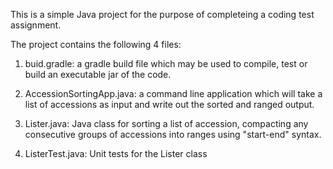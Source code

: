 This is a simple Java project for the purpose of completeing a coding test assignment.

The project contains the following 4 files:

1. buid.gradle: a gradle build file which may be used to compile, test or build an executable jar of the code.

2. AccessionSortingApp.java: a command line application which will take a list of accessions as input and write out the sorted and ranged output.

3. Lister.java: Java class for sorting a list of accession, compacting any consecutive groups of accessions into ranges using "start-end" syntax.

4. ListerTest.java: Unit tests for the Lister class
